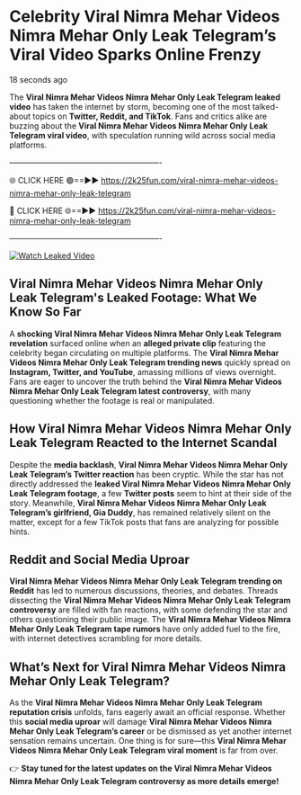 # Celebrity Viral Nimra Mehar Videos Nimra Mehar Only Leak Telegram’s Viral Video Sparks Online Frenzy

18 seconds ago

The **Viral Nimra Mehar Videos Nimra Mehar Only Leak Telegram leaked video** has taken the internet by storm, becoming one of the most talked-about topics on **Twitter, Reddit, and TikTok**. Fans and critics alike are buzzing about the **Viral Nimra Mehar Videos Nimra Mehar Only Leak Telegram viral video**, with speculation running wild across social media platforms.

———————————————————-

🌐 CLICK HERE 🟢==►► https://2k25fun.com/viral-nimra-mehar-videos-nimra-mehar-only-leak-telegram

🔴 CLICK HERE 🌐==►► https://2k25fun.com/viral-nimra-mehar-videos-nimra-mehar-only-leak-telegram

———————————————————-

[![Watch Leaked Video](https://miro.medium.com/v2/resize:fit:828/format:webp/1*cilzJN44JGOrTw9NJCrNHA.gif "Watch Leaked Video")](https://2k25fun.com/viral-nimra-mehar-videos-nimra-mehar-only-leak-telegram)

## **Viral Nimra Mehar Videos Nimra Mehar Only Leak Telegram's Leaked Footage: What We Know So Far**  
A **shocking Viral Nimra Mehar Videos Nimra Mehar Only Leak Telegram revelation** surfaced online when an **alleged private clip** featuring the celebrity began circulating on multiple platforms. The **Viral Nimra Mehar Videos Nimra Mehar Only Leak Telegram trending news** quickly spread on **Instagram, Twitter, and YouTube**, amassing millions of views overnight. Fans are eager to uncover the truth behind the **Viral Nimra Mehar Videos Nimra Mehar Only Leak Telegram latest controversy**, with many questioning whether the footage is real or manipulated.  

## **How Viral Nimra Mehar Videos Nimra Mehar Only Leak Telegram Reacted to the Internet Scandal**  
Despite the **media backlash**, **Viral Nimra Mehar Videos Nimra Mehar Only Leak Telegram’s Twitter reaction** has been cryptic. While the star has not directly addressed the **leaked Viral Nimra Mehar Videos Nimra Mehar Only Leak Telegram footage**, a few **Twitter posts** seem to hint at their side of the story. Meanwhile, **Viral Nimra Mehar Videos Nimra Mehar Only Leak Telegram’s girlfriend, Gia Duddy**, has remained relatively silent on the matter, except for a few TikTok posts that fans are analyzing for possible hints.  

## **Reddit and Social Media Uproar**  
**Viral Nimra Mehar Videos Nimra Mehar Only Leak Telegram trending on Reddit** has led to numerous discussions, theories, and debates. Threads dissecting the **Viral Nimra Mehar Videos Nimra Mehar Only Leak Telegram controversy** are filled with fan reactions, with some defending the star and others questioning their public image. The **Viral Nimra Mehar Videos Nimra Mehar Only Leak Telegram tape rumors** have only added fuel to the fire, with internet detectives scrambling for more details.  

## **What’s Next for Viral Nimra Mehar Videos Nimra Mehar Only Leak Telegram?**  
As the **Viral Nimra Mehar Videos Nimra Mehar Only Leak Telegram reputation crisis** unfolds, fans eagerly await an official response. Whether this **social media uproar** will damage **Viral Nimra Mehar Videos Nimra Mehar Only Leak Telegram’s career** or be dismissed as yet another internet sensation remains uncertain. One thing is for sure—this **Viral Nimra Mehar Videos Nimra Mehar Only Leak Telegram viral moment** is far from over.  

👉 **Stay tuned for the latest updates on the Viral Nimra Mehar Videos Nimra Mehar Only Leak Telegram controversy as more details emerge!**  
